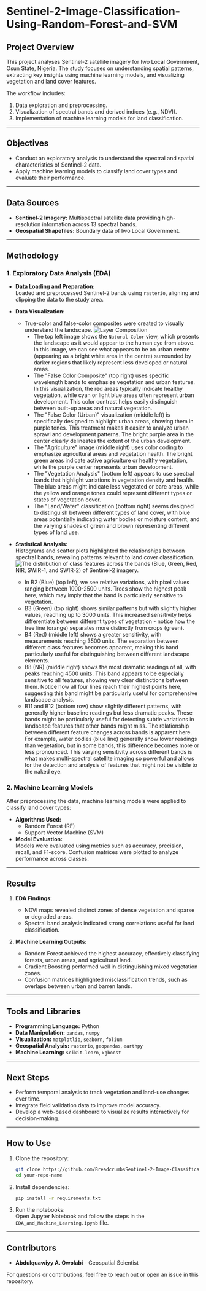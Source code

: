 # Sentinel-2-Image-Classification-Using-Random-Forest-and-SVM

## **Project Overview**  
This project analyses Sentinel-2 satellite imagery for Iwo Local Government, Osun State, Nigeria. The study focuses on understanding spatial patterns, extracting key insights using machine learning models, and visualizing vegetation and land cover features.  

The workflow includes:  
1. Data exploration and preprocessing.  
2. Visualization of spectral bands and derived indices (e.g., NDVI).  
3. Implementation of machine learning models for land classification.  

---

## **Objectives**  
- Conduct an exploratory analysis to understand the spectral and spatial characteristics of Sentinel-2 data.    
- Apply machine learning models to classify land cover types and evaluate their performance.  

---

## **Data Sources**  
- **Sentinel-2 Imagery:** Multispectral satellite data providing high-resolution information across 13 spectral bands.  
- **Geospatial Shapefiles:** Boundary data of Iwo Local Government.  

---

## **Methodology**  

### **1. Exploratory Data Analysis (EDA)**  
- **Data Loading and Preparation:**  
  Loaded and preprocessed Sentinel-2 bands using `rasterio`, aligning and clipping the data to the study area.  

- **Data Visualization:**  
  - True-color and false-color composites were created to visually understand the landscape.
    ![Layer Composition](images/raster_band.png)
    * The top left image shows the `Natural Color` view, which presents the landscape as it would appear to the human eye from above. In this image, we can see what appears to be an urban centre (appearing as a bright white area in the centre) surrounded by darker regions that likely represent less developed or natural areas.
    * The "False Color Composite" (top right) uses specific wavelength bands to emphasize vegetation and urban features. In this visualization, the red areas typically indicate healthy vegetation, while cyan or light blue areas often represent urban development. This color contrast helps easily distinguish between built-up areas and natural vegetation.
    * The "False Color (Urban)" visualization (middle left) is specifically designed to highlight urban areas, showing them in purple tones. This treatment makes it easier to analyze urban sprawl and development patterns. The bright purple area in the center clearly delineates the extent of the urban development.
    * The "Agriculture" image (middle right) uses color coding to emphasize agricultural areas and vegetation health. The bright green areas indicate active agriculture or healthy vegetation, while the purple center represents urban development.
    * The "Vegetation Analysis" (bottom left) appears to use spectral bands that highlight variations in vegetation density and health. The blue areas might indicate less vegetated or bare areas, while the yellow and orange tones could represent different types or states of vegetation cover.
    * The "Land/Water" classification (bottom right) seems designed to distinguish between different types of land cover, with blue areas potentially indicating water bodies or moisture content, and the varying shades of green and brown representing different types of land use.

- **Statistical Analysis:**  
  Histograms and scatter plots highlighted the relationships between spectral bands, revealing patterns relevant to land cover classification.  
    ![The distribution of class features across the bands (Blue, Green, Red, NIR, SWIR-1, and SWIR-2) of Sentinel-2 imagery.](images/class_distibution.png)
  * In B2 (Blue) (top left), we see relative variations, with pixel values ranging between 1000-2500 units. Trees show the highest peak here, which may imply that the band is particularly sensitive to vegetation.
  * B3 (Green) (top right) shows similar patterns but with slightly higher values, reaching up to 3000 units. This increased sensitivity helps differentiate between different types of vegetation - notice how the tree line (orange) separates more distinctly from crops (green).
  * B4 (Red) (middle left) shows a greater sensitivity, with measurements reaching 3500 units. The separation between different class features becomes apparent, making this band particularly useful for distinguishing between different landscape elements.
  * B8 (NR) (middle right) shows the most dramatic readings of all, with peaks reaching 4500 units. This band appears to be especially sensitive to all features, showing very clear distinctions between them. Notice how all four lines reach their highest points here, suggesting this band might be particularly useful for comprehensive landscape analysis.
  * B11 and B12 (bottom row) show slightly different patterns, with generally higher baseline readings but less dramatic peaks. These bands might be particularly useful for detecting subtle variations in landscape features that other bands might miss.
The relationship between different feature changes across bands is apparent here. For example, water bodies (blue line) generally show lower readings than vegetation, but in some bands, this difference becomes more or less pronounced. This varying sensitivity across different bands is what makes multi-spectral satellite imaging so powerful and allows for the detection and analysis of features that might not be visible to the naked eye.
### **2. Machine Learning Models**  
After preprocessing the data, machine learning models were applied to classify land cover types:  
- **Algorithms Used:**  
  - Random Forest (RF)  
  - Support Vector Machine (SVM)
- **Model Evaluation:**  
  Models were evaluated using metrics such as accuracy, precision, recall, and F1-score. Confusion matrices were plotted to analyze performance across classes.  

---

## **Results**  
1. **EDA Findings:**  
   - NDVI maps revealed distinct zones of dense vegetation and sparse or degraded areas.  
   - Spectral band analysis indicated strong correlations useful for land classification.  

2. **Machine Learning Outputs:**  
   - Random Forest achieved the highest accuracy, effectively classifying forests, urban areas, and agricultural land.  
   - Gradient Boosting performed well in distinguishing mixed vegetation zones.  
   - Confusion matrices highlighted misclassification trends, such as overlaps between urban and barren lands.  

---

## **Tools and Libraries**  
- **Programming Language:** Python  
- **Data Manipulation:** `pandas`, `numpy`  
- **Visualization:** `matplotlib`, `seaborn`, `folium`  
- **Geospatial Analysis:** `rasterio`, `geopandas`, `earthpy`  
- **Machine Learning:** `scikit-learn`, `xgboost`  

---

## **Next Steps**  
- Perform temporal analysis to track vegetation and land-use changes over time.  
- Integrate field validation data to improve model accuracy.  
- Develop a web-based dashboard to visualize results interactively for decision-making.  

---

## **How to Use**  
1. Clone the repository:  
   ```bash  
   git clone https://github.com/BreadcrumbsSentinel-2-Image-Classification-Using-Random-Forest-and-SVM.git  
   cd your-repo-name  
   ```  

2. Install dependencies:  
   ```bash  
   pip install -r requirements.txt  
   ```  

3. Run the notebooks:  
   Open Jupyter Notebook and follow the steps in the `EDA_and_Machine_Learning.ipynb` file.  

---

## **Contributors**  
- **Abdulquawiyy A. Owolabi** - Geospatial Scientist  

For questions or contributions, feel free to reach out or open an issue in this repository. 
